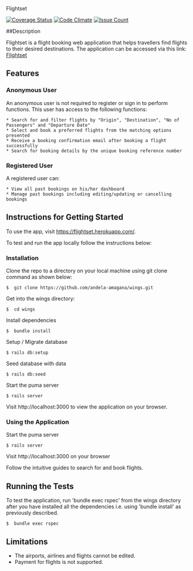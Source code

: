 Flightset

[![Coverage Status](https://coveralls.io/repos/github/andela-amagana/wings/badge.svg)](https://coveralls.io/github/andela-amagana/wings) [![Code Climate](https://codeclimate.com/github/andela-amagana/wings/badges/gpa.svg)](https://codeclimate.com/github/andela-amagana/wings) [![Issue Count](https://codeclimate.com/github/andela-amagana/wings/badges/issue_count.svg)](https://codeclimate.com/github/andela-amagana/wings)

##Description

Flightset is a flight booking web application that helps travellers find flights to their desired destinations. The application can be accessed via this link: [Flightset](https://flightset.herokuapp.com/)

## Features

### Anonymous User

  An anonymous user is not required to register or sign in to perform functions. This user has access to the following functions:

    * Search for and filter flights by "Origin", "Destination", "No of Passengers" and "Departure Date"
    * Select and book a preferred flights from the matching options presented
    * Receive a booking confirmation email after booking a flight successfully
    * Search for booking details by the unique booking reference number

### Registered User

  A registered user can:

    * View all past bookings on his/her dashboard
    * Manage past bookings including editing/updating or cancelling bookings

## Instructions for Getting Started

  To use the app, visit https://flightset.herokuapp.com/.

  To test and run the app locally follow the instructions below:

### Installation

 Clone the repo to a directory on your local machine using git clone command as shown below:

    $  git clone https://github.com/andela-amagana/wings.git

 Get into the wings directory:

    $  cd wings

 Install dependencies

    $  bundle install

 Setup / Migrate database

    $ rails db:setup

 Seed database with data

    $ rails db:seed

 Start the puma server

    $ rails server

 Visit http://localhost:3000 to view the application on your browser.


### Using the Application

 Start the puma server

    $ rails server

 Visit http://localhost:3000 on your browser

 Follow the intuitive guides to search for and book flights.


## Running the Tests

To test the application, run 'bundle exec rspec' from the wings directory after you have installed all the dependencies i.e. using 'bundle install' as previously described.

    $  bundle exec rspec


## Limitations
  * The airports, airlines and flights cannot be edited.
  * Payment for flights is not supported.
